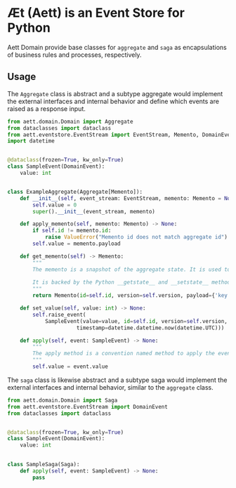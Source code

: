# Æt (Aett) is an Event Store for Python

Aett Domain provide base classes for `aggregate` and `saga` as encapsulations of business rules and processes, respectively.

## Usage

The `Aggregate` class is abstract and a subtype aggregate would implement the external interfaces and internal behavior
and define which events are raised as a response input.

```python
from aett.domain.Domain import Aggregate
from dataclasses import dataclass
from aett.eventstore.EventStream import EventStream, Memento, DomainEvent
import datetime


@dataclass(frozen=True, kw_only=True)
class SampleEvent(DomainEvent):
    value: int


class ExampleAggregate(Aggregate[Memento]):
    def __init__(self, event_stream: EventStream, memento: Memento = None):
        self.value = 0
        super().__init__(event_stream, memento)

    def apply_memento(self, memento: Memento) -> None:
        if self.id != memento.id:
            raise ValueError("Memento id does not match aggregate id")
        self.value = memento.payload

    def get_memento(self) -> Memento:
        """
        The memento is a snapshot of the aggregate state. It is used to rehydrate the aggregate.
        
        It is backed by the Python __getstate__ and __setstate__ methods.
        """
        return Memento(id=self.id, version=self.version, payload={'key': self.value})

    def set_value(self, value: int) -> None:
        self.raise_event(
            SampleEvent(value=value, id=self.id, version=self.version,
                      timestamp=datetime.datetime.now(datetime.UTC)))

    def apply(self, event: SampleEvent) -> None:
        """
        The apply method is a convention named method to apply the event to the aggregate. It is called from the raise_event method using multiple dispatch
        """
        self.value = event.value

```

The `saga` class is likewise abstract and a subtype saga would implement the external interfaces and internal behavior,
similar to the `aggregate` class.

```python
from aett.domain.Domain import Saga
from aett.eventstore.EventStream import DomainEvent
from dataclasses import dataclass


@dataclass(frozen=True, kw_only=True)
class SampleEvent(DomainEvent):
    value: int

    
class SampleSaga(Saga):
    def apply(self, event: SampleEvent) -> None:
        pass

```